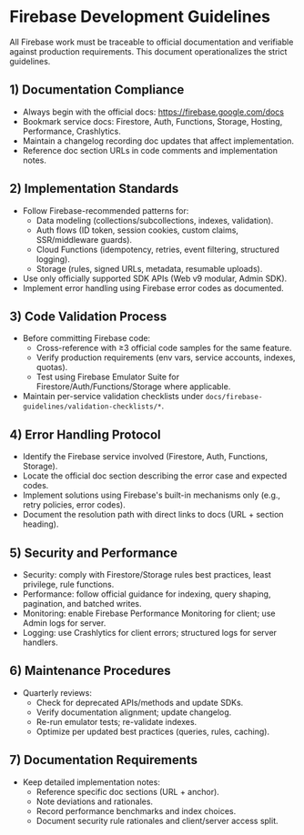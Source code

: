 # Firebase Development Guidelines

All Firebase work must be traceable to official documentation and verifiable against production requirements. This document operationalizes the strict guidelines.

## 1) Documentation Compliance

- Always begin with the official docs: https://firebase.google.com/docs
- Bookmark service docs: Firestore, Auth, Functions, Storage, Hosting, Performance, Crashlytics.
- Maintain a changelog recording doc updates that affect implementation.
- Reference doc section URLs in code comments and implementation notes.

## 2) Implementation Standards

- Follow Firebase-recommended patterns for:
  - Data modeling (collections/subcollections, indexes, validation).
  - Auth flows (ID token, session cookies, custom claims, SSR/middleware guards).
  - Cloud Functions (idempotency, retries, event filtering, structured logging).
  - Storage (rules, signed URLs, metadata, resumable uploads).
- Use only officially supported SDK APIs (Web v9 modular, Admin SDK).
- Implement error handling using Firebase error codes as documented.

## 3) Code Validation Process

- Before committing Firebase code:
  - Cross-reference with ≥3 official code samples for the same feature.
  - Verify production requirements (env vars, service accounts, indexes, quotas).
  - Test using Firebase Emulator Suite for Firestore/Auth/Functions/Storage where applicable.
- Maintain per-service validation checklists under `docs/firebase-guidelines/validation-checklists/*`.

## 4) Error Handling Protocol

- Identify the Firebase service involved (Firestore, Auth, Functions, Storage).
- Locate the official doc section describing the error case and expected codes.
- Implement solutions using Firebase's built-in mechanisms only (e.g., retry policies, error codes).
- Document the resolution path with direct links to docs (URL + section heading).

## 5) Security and Performance

- Security: comply with Firestore/Storage rules best practices, least privilege, rule functions.
- Performance: follow official guidance for indexing, query shaping, pagination, and batched writes.
- Monitoring: enable Firebase Performance Monitoring for client; use Admin logs for server.
- Logging: use Crashlytics for client errors; structured logs for server handlers.

## 6) Maintenance Procedures

- Quarterly reviews:
  - Check for deprecated APIs/methods and update SDKs.
  - Verify documentation alignment; update changelog.
  - Re-run emulator tests; re-validate indexes.
  - Optimize per updated best practices (queries, rules, caching).

## 7) Documentation Requirements

- Keep detailed implementation notes:
  - Reference specific doc sections (URL + anchor).
  - Note deviations and rationales.
  - Record performance benchmarks and index choices.
  - Document security rule rationales and client/server access split.
